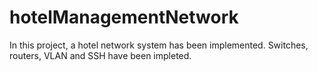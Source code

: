 # hotelManagementNetwork
In this project, a hotel network system has been implemented. Switches, routers, VLAN and SSH have been impleted.
